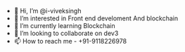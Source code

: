 - 👋 Hi, I’m @i-viveksingh
- 👀 I’m interested in Front end develoment And blockchain
- 🌱 I’m currently learning Blockchain
- 💞️ I’m looking to collaborate on dev3
- 📫 How to reach me - +91-9118226978

<!---
i-viveksingh/i-viveksingh is a ✨ special ✨ repository because its `README.md` (this file) appears on your GitHub profile.
You can click the Preview link to take a look at your changes.
--->
